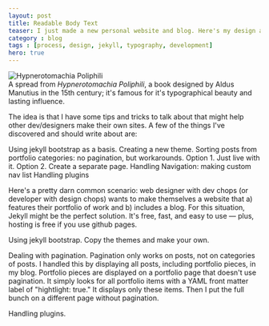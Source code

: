 ```yaml
---
layout: post
title: Readable Body Text
teaser: I just made a new personal website and blog. Here's my design and development process. Are you interested? Cool. Because that's how we roll, or at least how I roll. I roll with a lot of process and text and lorem ipsum dolor sit amet.
category : blog
tags : [process, design, jekyll, typography, development]
hero: true
---
```


<div class="pic-hero">
    <img src="{{ site.url }}/assets/images/aldus/aldus-codex-hero.jpg" title="Hypnerotomachia Poliphili">
  <div class="caption">A spread from <em>Hypnerotomachia Poliphili</em>, a book designed by Aldus Manutius in the 15th century; it's famous for it's typographical beauty and lasting influence. </div>
</div>

<p class="intro">The idea is that I have some tips and tricks to talk about that might help other dev/designers make their own sites. A few of the things I've discovered and should write about are:</p>

Using jekyll bootstrap as a basis. Creating a new theme. Sorting posts from portfolio categories: no pagination, but workarounds. Option 1. Just live with it. Option 2. Create a separate page. Handling Navigation: making custom nav list Handling plugins

Here's a pretty darn common scenario: web designer with dev chops (or developer with design chops) wants to make themselves a website that a) features their portfolio of work and b) includes a blog. For this situation, Jekyll might be the perfect solution. It's free, fast, and easy to use — plus, hosting is free if you use github pages.

Using jekyll bootstrap. Copy the themes and make your own.

Dealing with pagination. Pagination only works on posts, not on categories of posts. I handled this by displaying all posts, including portfolio pieces, in my blog. Portfolio pieces are displayed on a portfolio page that doesn't use pagination. It simply looks for all portfolio items with a YAML front matter label of "hightlight: true." It displays only these items. Then I put the full bunch on a different page without pagination. 

Handling plugins. 

